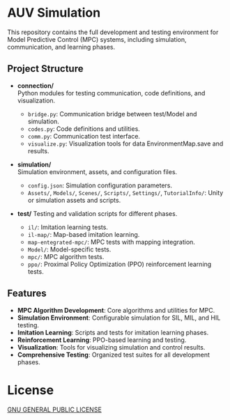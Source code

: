 # AUV Simulation

This repository contains the full development and testing environment for Model Predictive Control (MPC) systems, including simulation, communication, and learning phases.

## Project Structure

- **connection/**  
  Python modules for testing communication, code definitions, and visualization.
  - `bridge.py`: Communication bridge between test/Model and simulation.
  - `codes.py`: Code definitions and utilities.
  - `comm.py`: Communication test interface.
  - `visualize.py`: Visualization tools for data EnvironmentMap.save and results.

- **simulation/**  
  Simulation environment, assets, and configuration files.
  - `config.json`: Simulation configuration parameters.
  - `Assets/`, `Models/`, `Scenes/`, `Scripts/`, `Settings/`, `TutorialInfo/`: Unity or simulation assets and scripts.

- **test/**
  Testing and validation scripts for different phases.
  - `il/`: Imitation learning tests.
  - `il-map/`: Map-based imitation learning.
  - `map-entegrated-mpc/`: MPC tests with mapping integration.
  - `Model/`: Model-specific tests.
  - `mpc/`: MPC algorithm tests.
  - `ppo/`: Proximal Policy Optimization (PPO) reinforcement learning tests.

## Features

- **MPC Algorithm Development**: Core algorithms and utilities for MPC.
- **Simulation Environment**: Configurable simulation for SIL, MIL, and HIL testing.
- **Imitation Learning**: Scripts and tests for imitation learning phases.
- **Reinforcement Learning**: PPO-based learning and testing.
- **Visualization**: Tools for visualizing simulation and control results.
- **Comprehensive Testing**: Organized test suites for all development phases.

# License
[GNU GENERAL PUBLIC LICENSE](LICENSE)
